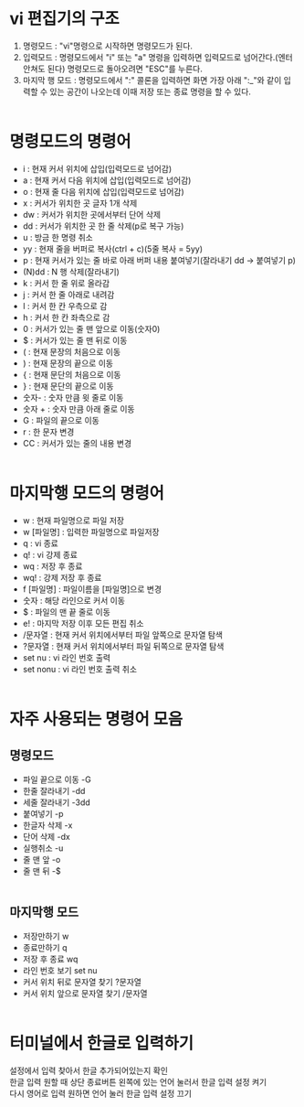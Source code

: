 # vi 편집기의 구조
1. 명령모드 : "vi"명령으로 시작하면 명령모드가 된다.
2. 입력모드 : 명령모드에서 "i" 또는 "a" 명령을 입력하면 입력모드로 넘어간다.(엔터안쳐도 된다) 명령모드로 돌아오려면 "ESC"를 누른다.
3. 마지막 행 모드 : 명령모드에서 ":" 콜론을 입력하면 화면 가장 아래 ":_"와 같이 입력할 수 있는 공간이 나오는데 이때 저장 또는 종료 명령을 할 수 있다.
<br><br>
# 명령모드의 명령어
- i : 현재 커서 위치에 삽입(입력모드로 넘어감)
- a : 현재 커서 다음 위치에 삽입(입력모드로 넘어감)
- o : 현재 줄 다음 위치에 삽입(입력모드로 넘어감)
- x : 커서가 위치한 곳 글자 1개 삭제
- dw : 커서가 위치한 곳에서부터 단어 삭제
- dd : 커서가 위치한 곳 한 줄 삭제(p로 복구 가능)
- u : 방금 한 명령 취소
- yy : 현재 줄을 버퍼로 복사(ctrl + c)(5줄 복사 = 5yy)
- p : 현재 커서가 있는 줄 바로 아래 버퍼 내용 붙여넣기(잘라내기 dd -> 붙여넣기 p)
- (N)dd : N 행 삭제(잘라내기)
- k : 커서 한 줄 위로 올라감
- j : 커서 한 줄 아래로 내려감
- l : 커서 한 칸 우측으로 감
- h : 커서 한 칸 좌측으로 감
- 0 : 커서가 있는 줄 맨 앞으로 이동(숫자0)
- $ : 커서가 있는 줄 맨 뒤로 이동
- ( : 현재 문장의 처음으로 이동
- ) : 현재 문장의 끝으로 이동
- { : 현재 문단의 처음으로 이동
- } : 현재 문단의 끝으로 이동
- 숫자- : 숫자 만큼 윗 줄로 이동
- 숫자 + : 숫자 만큼 아래 줄로 이동
- G : 파일의 끝으로 이동
- r : 한 문자 변경
- CC : 커서가 있는 줄의 내용 변경
<br><br>
# 마지막행 모드의 명령어
- w : 현재 파일명으로 파일 저장
- w [파일명] : 입력한 파일명으로 파일저장
- q : vi 종료
- q! : vi 강제 종료
- wq : 저장 후 종료
- wq! : 강제 저장 후 종료
- f [파일명] : 파일이름을 [파일명]으로 변경
- 숫자 : 해당 라인으로 커서 이동
- $ : 파일의 맨 끝 줄로 이동
- e! : 마지막 저장 이후 모든 편집 취소
- /문자열 : 현재 커서 위치에서부터 파일 앞쪽으로 문자열 탐색
- ?문자열 : 현재 커서 위치에서부터 파일 뒤쪽으로 문자열 탐색
- set nu : vi 라인 번호 출력
- set nonu : vi 라인 번호 출력 취소
<br><br>
# 자주 사용되는 명령어 모음
## 명령모드
- 파일 끝으로 이동 -G
- 한줄 잘라내기 -dd
- 세줄 잘라내기 -3dd
- 붙여넣기 -p
- 한글자 삭제 -x
- 단어 삭제 -dx
- 실행취소 -u
- 줄 맨 앞 -o
- 줄 맨 뒤 -$
<br><br>
## 마지막행 모드
- 저장만하기 w
- 종료만하기 q
- 저장 후 종료 wq
- 라인 번호 보기 set nu
- 커서 위치 뒤로 문자열 찾기 ?문자열
- 커서 위치 앞으로 문자열 찾기 /문자열
<br><br>
# 터미널에서 한글로 입력하기
설정에서 입력 찾아서 한글 추가되어있는지 확인<br>
한글 입력 원할 때 상단 종료버튼 왼쪽에 있는 언어 눌러서 한글 입력 설정 켜기<br>
다시 영어로 입력 원하면 언어 눌러 한글 입력 설정 끄기
